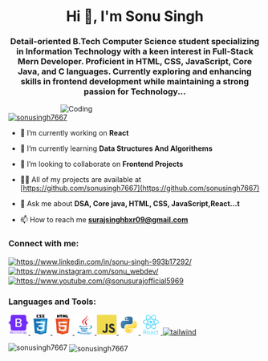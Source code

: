 <h1 align="center">Hi 👋, I'm Sonu Singh</h1>
<h3 align="center">Detail-oriented B.Tech Computer Science student specializing in Information Technology with a keen interest in Full-Stack Mern Developer. Proficient in HTML, CSS, JavaScript, Core Java, and C languages. Currently exploring and enhancing skills in frontend development while maintaining a strong passion for Technology...</h3>

<img align="right" alt="Coding" width="400" src="https://user-images.githubusercontent.com/55389276/140866485-8fb1c876-9a8f-4d6a-98dc-08c4981eaf70.gif">

<p align="left"> <a href="https://github.com/ryo-ma/github-profile-trophy"><img src="https://github-profile-trophy.vercel.app/?username=sonusingh7667" alt="sonusingh7667" /></a> </p>

- 🔭 I’m currently working on **React**

- 🌱 I’m currently learning **Data Structures And Algorithems**

- 👯 I’m looking to collaborate on **Frontend Projects**

- 👨‍💻 All of my projects are available at [https://github.com/sonusingh7667](https://github.com/sonusingh7667)

- 💬 Ask me about **DSA, Core java, HTML, CSS, JavaScript,React...t**

- 📫 How to reach me **surajsinghbxr09@gmail.com**

<h3 align="left">Connect with me:</h3>
<p align="left">
<a href="https://linkedin.com/in/https://www.linkedin.com/in/sonu-singh-993b17292/" target="blank"><img align="center" src="https://raw.githubusercontent.com/rahuldkjain/github-profile-readme-generator/master/src/images/icons/Social/linked-in-alt.svg" alt="https://www.linkedin.com/in/sonu-singh-993b17292/" height="30" width="40" /></a>
<a href="https://instagram.com/https://www.instagram.com/sonu_webdev/" target="blank"><img align="center" src="https://raw.githubusercontent.com/rahuldkjain/github-profile-readme-generator/master/src/images/icons/Social/instagram.svg" alt="https://www.instagram.com/sonu_webdev/" height="30" width="40" /></a>
<a href="https://www.youtube.com/c/https://www.youtube.com/@sonusurajofficial5969" target="blank"><img align="center" src="https://raw.githubusercontent.com/rahuldkjain/github-profile-readme-generator/master/src/images/icons/Social/youtube.svg" alt="https://www.youtube.com/@sonusurajofficial5969" height="30" width="40" /></a>
</p>

<h3 align="left">Languages and Tools:</h3>
<p align="left"> <a href="https://getbootstrap.com" target="_blank" rel="noreferrer"> <img src="https://raw.githubusercontent.com/devicons/devicon/master/icons/bootstrap/bootstrap-plain-wordmark.svg" alt="bootstrap" width="40" height="40"/> </a> <a href="https://www.w3schools.com/css/" target="_blank" rel="noreferrer"> <img src="https://raw.githubusercontent.com/devicons/devicon/master/icons/css3/css3-original-wordmark.svg" alt="css3" width="40" height="40"/> </a> <a href="https://www.w3.org/html/" target="_blank" rel="noreferrer"> <img src="https://raw.githubusercontent.com/devicons/devicon/master/icons/html5/html5-original-wordmark.svg" alt="html5" width="40" height="40"/> </a> <a href="https://www.java.com" target="_blank" rel="noreferrer"> <img src="https://raw.githubusercontent.com/devicons/devicon/master/icons/java/java-original.svg" alt="java" width="40" height="40"/> </a> <a href="https://developer.mozilla.org/en-US/docs/Web/JavaScript" target="_blank" rel="noreferrer"> <img src="https://raw.githubusercontent.com/devicons/devicon/master/icons/javascript/javascript-original.svg" alt="javascript" width="40" height="40"/> </a> <a href="https://www.python.org" target="_blank" rel="noreferrer"> <img src="https://raw.githubusercontent.com/devicons/devicon/master/icons/python/python-original.svg" alt="python" width="40" height="40"/> </a> <a href="https://reactjs.org/" target="_blank" rel="noreferrer"> <img src="https://raw.githubusercontent.com/devicons/devicon/master/icons/react/react-original-wordmark.svg" alt="react" width="40" height="40"/> </a> <a href="https://tailwindcss.com/" target="_blank" rel="noreferrer"> <img src="https://www.vectorlogo.zone/logos/tailwindcss/tailwindcss-icon.svg" alt="tailwind" width="40" height="40"/> </a> </p>

<p><img align="left" src="https://github-readme-stats.vercel.app/api/top-langs?username=sonusingh7667&show_icons=true&locale=en&layout=compact" alt="sonusingh7667" /></p>

<p>&nbsp;<img align="center" src="https://github-readme-stats.vercel.app/api?username=sonusingh7667&show_icons=true&locale=en" alt="sonusingh7667" /></p>
